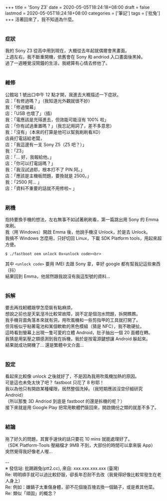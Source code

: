 +++
title = 'Sony Z3'
date = 2020-05-05T18:24:18+08:00
draft = false
lastmod = 2020-05-05T18:24:18+08:00
categories = ['筆記']
tags = ['批兔']
+++
活著回來了，我不知道為什麼。<br>
<br>
### 症狀 
我的 Sony Z3 從高中用到現在，大概從去年起就偶爾會黑畫面。<br>
上週左右，我不斷重開機，依舊會在 Sony 和 andriod 入口畫面後黑掉。<br>
過了一週睡覺沒鬧鐘的生活，我總算有心情去修他了。<br>
<br>
### 維修 
公館站 1 號出口中午 12 點才開，我進去大概描述一下症狀。<br>
店：「有修過嗎？」（我知道光外觀就很不妙）<br>
我：「修過螢幕」<br>
店：「USB 也壞了」（插）<br>
我：「電應該是充得進去，但效能可能沒有 100% 啦」<br>
店：「你有試過重置嗎？」（我忘記用詞了，差不多意思）<br>
我：「沒有」（本來的打算是他可以幫我刷刷看XD）<br>
店員打電話給老闆，<br>
店：「我這邊有一支 Sony Z5（Z5 吧？）」<br>
我：「Z3」<br>
店：「... 好，我報給他。」<br>
店：「你可以打電話嗎？」<br>
我：「我沒試過耶，根本打不了 PIN 阿。」<br>
店：「應該是主機板問題，要換就是 2500。」<br>
我：「2500 阿... 」<br>
店：「資料不重要的話就不用修啦~ 」<br>
<br>
### 刷機 
抱持要換手機的想法，左右無事不如試著刷刷看，第一篇跳出用 Sony 的 Emma 來刷。<br>
我（用 Windows）開啟 Emma 後，他說手機沒 Unlock，於是去 Unlock。<br>
我搞不 Windows 怎麼用，只好切回 Linux，下載 SDK Platform tools，用起來超方便。<br>
```
$ ./fastboot oem unlock 0x<unlock code><br>
```
其中 `<unlock code>` 要用 IMEI 去跟 Sony 拿，幸好 google 都有幫我記這些東西（抖）<br>
結果回到 Emma，他居然跟我說沒有我這型號的資料...<br>
<br>
### 拆解 
要去再找軔體跟學怎麼裝有點麻煩，<br>
想說之前也是天氣溼冷比較常故障，說不定是個泡水問題，拆開瞧瞧。<br>
我手機背面角落本來就有洞，用吹風機和一些剪指甲的工具就打開了。<br>
但背板似乎粘著電池和某個軟軟的黑色模組（猜是 NFC），我不敢硬扯。<br>
這時看到螢幕上出現一隻可愛的立體 Android，肚子抽出一個 20 面體在轉。<br>
我猜是用氣壓之類感測到我在拆機，我於是按電源鍵想讓 Android 躲起來。<br>
結果就成功開機了... 還是繁體中文介面...<br>
<br>
### 設定 
看起來比較像 unlock 之後就好了，不是因為我用吹風機加熱的原因。<br>
可是這也未免太快了吧？ fastboot 只花了 8 秒耶！<br>
我以為他只有開啟某種權限，居然整個洗掉。（我短期應該沒空仔細研究 Android）<br>
（所以那隻 3D Andriod 到底是 fastboot 的還是拆機的呢？）<br>
接下來就是用 Google Play 把常用軟體們裝回來，開啟備份之類的就差不多了。<br>
<br>
### 結論 
拖了好久的問題，其實手速快的話只要花 10 mins 就能處理好了。<br>
（SDK Platform-Tools 壓縮檔才 9MB 不到，大部份的時間可以拿來裝 App）<br>
突然覺得我好像老人喔...<br>
<br>
--<br>
※ 發信站: 批踢踢兔(ptt2.cc), 來自: xxx.xxx.xxx.xxx (臺灣)<br>
Re: 明明順手就可以過比較舒服，卻長年忍耐不去改（我覺得好像比較常發生在老人身上）<br>
Re: 例如：嫌鍋子太重傷身體，卻不花個幾百塊去換一個鍋子，或是煮其他菜。<br>
Re: 類似「頑固」的概念？<br>
